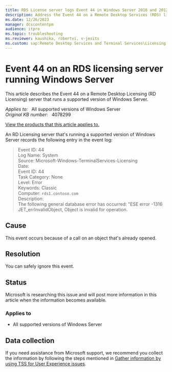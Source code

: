 ```yaml
---
title: RDS License server logs Event 44 in Windows Server 2016 and 2012
description: Address the Event 44 on a Remote Desktop Services (RDS) licensing server that's running Windows Server 2016 and Windows Server 2012.
ms.date: 12/26/2023
manager: dcscontentpm
audience: itpro
ms.topic: troubleshooting
ms.reviewer: kaushika, robertvi, v-jesits
ms.custom: sap:Remote Desktop Services and Terminal Services\Licensing for Remote Desktop Services (Terminal Services), csstroubleshoot
---
```

# Event 44 on an RDS licensing server running Windows Server

This article describes the Event 44 on a Remote Desktop Licensing (RD Licensing) server that runs a supported version of Windows Server.

_Applies to:_ &nbsp; All supported versions of Windows Server  
_Original KB number:_ &nbsp; 4078299

[View the products that this article applies to.](#applies-to)

An RD Licensing server that's running a supported version of Windows Server records the following entry in the event log:  

> Event ID: 44  
> Log Name: System  
> Source: Microsoft-Windows-TerminalServices-Licensing  
> Date:  
> Event ID: 44  
> Task Category: None  
> Level: Error  
> Keywords: Classic  
> Computer: `rds1.contoso.com`  
> Description:  
> The following general database error has occurred: "ESE error -1316 JET_errInvalidObject, Object is invalid for operation.

## Cause

This event occurs because of a call on an object that's already opened.

## Resolution

You can safely ignore this event.

## Status

Microsoft is researching this issue and will post more information in this article when the information becomes available.

### Applies to

- All supported versions of Windows Server

## Data collection

If you need assistance from Microsoft support, we recommend you collect the information by following the steps mentioned in [Gather information by using TSS for User Experience issues](../../windows-client/windows-troubleshooters/gather-information-using-tss-user-experience.md#terminal-server-licensing).
